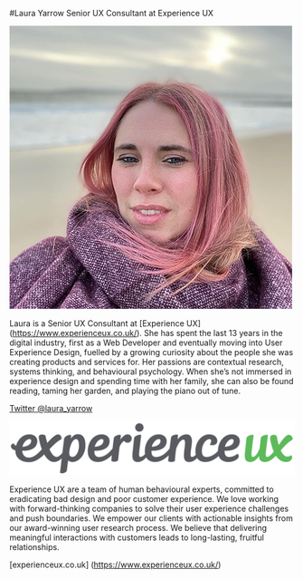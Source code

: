 #Laura Yarrow Senior UX Consultant at Experience UX

![Laura Yarrow](laura_yarrow.png)

Laura is a Senior UX Consultant at [Experience UX] (https://www.experienceux.co.uk/). She has spent the last 13 years in the digital industry, first as a Web Developer and eventually moving into User Experience Design, fuelled by a growing curiosity about the people she was creating products and services for. Her passions are contextual research, systems thinking, and behavioural psychology. When she’s not immersed in experience design and spending time with her family, she can also be found reading, taming her garden, and playing the piano out of tune.

[Twitter @laura_yarrow](https://twitter.com/laura_yarrow)


![Experience UX logo](ExperienceUX-logo.svg)

Experience UX are a team of human behavioural experts, committed to eradicating bad design and poor customer experience. We love working with forward-thinking companies to solve their user experience challenges and push boundaries. We empower our clients with actionable insights from our award-winning user research process. We believe that delivering meaningful interactions with customers leads to long-lasting, fruitful relationships.

[experienceux.co.uk] (https://www.experienceux.co.uk/)

